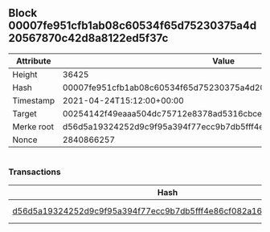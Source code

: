 ## Block 00007fe951cfb1ab08c60534f65d75230375a4d20567870c42d8a8122ed5f37c

Attribute | Value
--- | ---
Height | 36425
Hash | 00007fe951cfb1ab08c60534f65d75230375a4d20567870c42d8a8122ed5f37c
Timestamp | 2021-04-24T15:12:00+00:00
Target | 00254142f49eaaa504dc75712e8378ad5316cbcead634704b3734b6271167cc4
Merke root | d56d5a19324252d9c9f95a394f77ecc9b7db5fff4e86cf082a1652c8587a8e20
Nonce | 2840866257

```

```

### Transactions

Hash | Amount
--- | ---
[d56d5a19324252d9c9f95a394f77ecc9b7db5fff4e86cf082a1652c8587a8e20](d56d5a19324252d9c9f95a394f77ecc9b7db5fff4e86cf082a1652c8587a8e20.md) | 10.00000000 SKEPTI 
